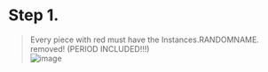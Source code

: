 # Step 1.
  > Every piece with red must have the Instances.RANDOMNAME. removed! (PERIOD INCLUDED!!!) <br />
  ![image](https://github.com/hellokittysouljia/P/assets/161272465/07bb6925-fb4e-481d-81e8-6eb2004fc1c2)

